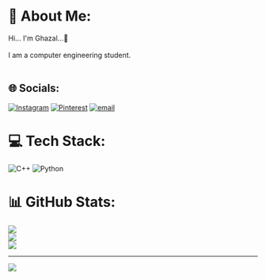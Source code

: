 # 💫 About Me:
Hi... I'm Ghazal...🎀<br><br>I am a computer engineering student.<br><br>


## 🌐 Socials:
[![Instagram](https://img.shields.io/badge/Instagram-%23E4405F.svg?logo=Instagram&logoColor=white)](https://instagram.com/qzlhafez) [![Pinterest](https://img.shields.io/badge/Pinterest-%23E60023.svg?logo=Pinterest&logoColor=white)](https://pinterest.com/Qzlhafez) [![email](https://img.shields.io/badge/Email-D14836?logo=gmail&logoColor=white)](mailto:qzlhafez@gmail.com) 

# 💻 Tech Stack:
![C++](https://img.shields.io/badge/c++-%2300599C.svg?style=for-the-badge&logo=c%2B%2B&logoColor=white) ![Python](https://img.shields.io/badge/python-3670A0?style=for-the-badge&logo=python&logoColor=ffdd54)
# 📊 GitHub Stats:
![](https://github-readme-stats.vercel.app/api?username=qzlpakizemanesh&theme=rose_pine&hide_border=false&include_all_commits=false&count_private=true)<br/>
![](https://nirzak-streak-stats.vercel.app/?user=qzlpakizemanesh&theme=rose_pine&hide_border=false)<br/>
![](https://github-readme-stats.vercel.app/api/top-langs/?username=qzlpakizemanesh&theme=rose_pine&hide_border=false&include_all_commits=false&count_private=true&layout=compact)

---
[![](https://visitcount.itsvg.in/api?id=qzlpakizemanesh&icon=7&color=1)](https://visitcount.itsvg.in)

<!-- Proudly created with GPRM ( https://gprm.itsvg.in ) -->
